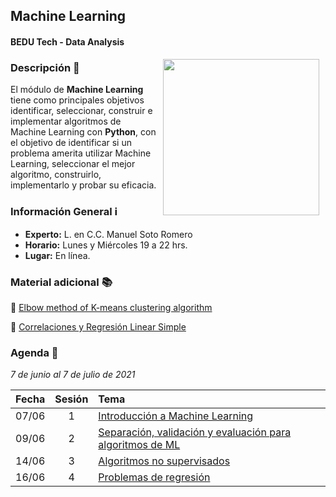 ## Machine Learning
#### BEDU Tech - Data Analysis

<img src="imagenes/image.gif" align="right" height="250" width="250" hspace="10">

### Descripción :pencil:

El módulo de __Machine Learning__ tiene como principales objetivos identificar, seleccionar, construir e implementar algoritmos de Machine Learning con __Python__, con el objetivo de identificar si un problema amerita utilizar Machine Learning, seleccionar el mejor algoritmo, construirlo, implementarlo y probar su eficacia.

### Información General :information_source:

- **Experto:** L. en C.C. Manuel Soto Romero
- **Horario:** Lunes y Miércoles 19 a 22 hrs.
- **Lugar:**   En línea.

### Material adicional :books:

:link: [Elbow method of K-means clustering algorithm](https://medium.com/analytics-vidhya/elbow-method-of-k-means-clustering-algorithm-a0c916adc540)

:link: [Correlaciones y Regresión Linear Simple](https://github.com/manu-msr/beduadp/blob/master/sesion04/README.md)

### Agenda :date:

*7 de junio al 7 de julio de 2021*

Fecha | Sesión | Tema                                                               | 
------| :----: | :----------------------------------------------------------------- | 
07/06 | 1      | [Introducción a Machine Learning](Sesion-01/Readme.md)             |
09/06 | 2      | [Separación, validación y evaluación para algoritmos de ML](Sesion-02/Readme.md) |
14/06 | 3      | [Algoritmos no supervisados](Sesion-03/Readme.md)                  |
16/06 | 4      | [Problemas de regresión](Sesion-04/Readme.md)                      |


<!--### Organización del módulo:

 - [Sesión 4: Problemas de regresión ](./Sesion-04)

 - [Sesión 5: Árboles de decisión ](./Sesion-05)

 - [Sesión 6: Clasificación y Redes Neuronales Artificiales ](./Sesion-06)

 - [Sesión 7: Arena de Clasificadores ](./Sesion-07)

 - [Sesión 8: Fundamentos de procesamiento de imágenes ](./Sesion-08)-->
